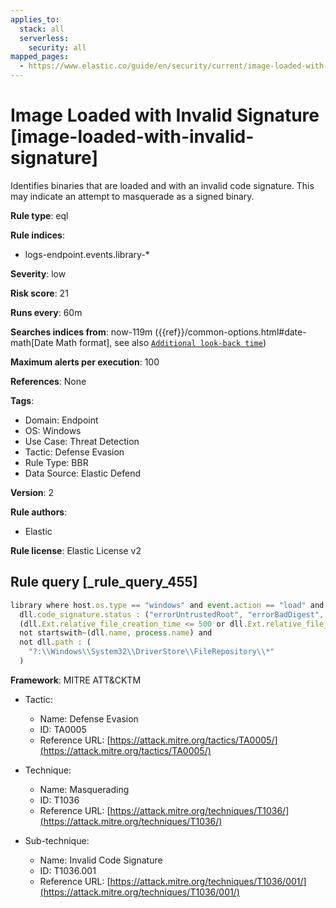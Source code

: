 ```yaml
---
applies_to:
  stack: all
  serverless:
    security: all
mapped_pages:
  - https://www.elastic.co/guide/en/security/current/image-loaded-with-invalid-signature.html
---
```


# Image Loaded with Invalid Signature [image-loaded-with-invalid-signature]

Identifies binaries that are loaded and with an invalid code signature. This may indicate an attempt to masquerade as a signed binary.

**Rule type**: eql

**Rule indices**:

* logs-endpoint.events.library-*

**Severity**: low

**Risk score**: 21

**Runs every**: 60m

**Searches indices from**: now-119m ({{ref}}/common-options.html#date-math[Date Math format], see also [`Additional look-back time`](docs-content://solutions/security/detect-and-alert/create-detection-rule.md#rule-schedule))

**Maximum alerts per execution**: 100

**References**: None

**Tags**:

* Domain: Endpoint
* OS: Windows
* Use Case: Threat Detection
* Tactic: Defense Evasion
* Rule Type: BBR
* Data Source: Elastic Defend

**Version**: 2

**Rule authors**:

* Elastic

**Rule license**: Elastic License v2

## Rule query [_rule_query_455]

```js
library where host.os.type == "windows" and event.action == "load" and
  dll.code_signature.status : ("errorUntrustedRoot", "errorBadDigest", "errorUntrustedRoot") and
  (dll.Ext.relative_file_creation_time <= 500 or dll.Ext.relative_file_name_modify_time <= 500) and
  not startswith~(dll.name, process.name) and
  not dll.path : (
    "?:\\Windows\\System32\\DriverStore\\FileRepository\\*"
  )
```

**Framework**: MITRE ATT&CKTM

* Tactic:

    * Name: Defense Evasion
    * ID: TA0005
    * Reference URL: [https://attack.mitre.org/tactics/TA0005/](https://attack.mitre.org/tactics/TA0005/)

* Technique:

    * Name: Masquerading
    * ID: T1036
    * Reference URL: [https://attack.mitre.org/techniques/T1036/](https://attack.mitre.org/techniques/T1036/)

* Sub-technique:

    * Name: Invalid Code Signature
    * ID: T1036.001
    * Reference URL: [https://attack.mitre.org/techniques/T1036/001/](https://attack.mitre.org/techniques/T1036/001/)




